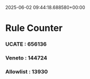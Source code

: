 2025-06-02 09:44:18.688580+00:00
# Rule Counter 
 ### UCATE : 656136

 ### Veneto : 144724

 ### Allowlist : 13930